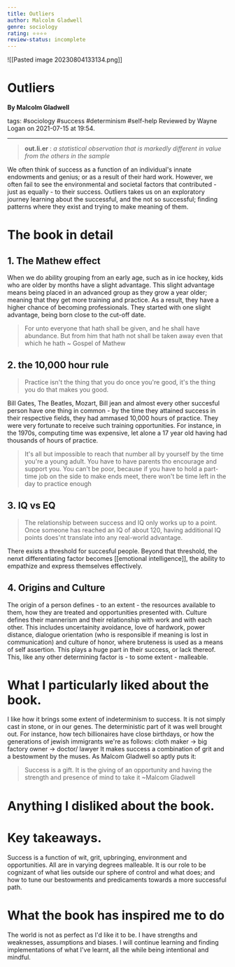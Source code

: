 ```yaml
---
title: Outliers
author: Malcolm Gladwell
genre: sociology
rating: ⭐⭐⭐⭐
review-status: incomplete
---
```

![[Pasted image 20230804133134.png]]

# Outliers
**By Malcolm Gladwell**

tags:	#sociology #success #determinism #self-help 
Reviewed by Wayne Logan on 2021-07-15 at 19:54.
___

>**out.li.er**
>: *a statistical observation that is markedly different
in value from the others in the sample*

We often think of success as a function of an individual's innate endowments and genius; or as a result of their hard work. However, we often fail to see the environmental and societal factors that contributed - just as equally - to their success. Outliers takes us on an exploratory journey learning about the successful, and the not so successful; finding patterns where they exist and trying to make meaning of them.


# The book in detail
## 1. The Mathew effect
When we do ability grouping from an early age, such as in ice hockey, kids who are older by months have a slight advantage. This slight advantage means being placed in an advanced group as they grow a year older; meaning that they get more training and practice. As a result, they have a higher chance of becoming professionals. They started with one slight advantage, being born close  to the cut-off date.
>For unto everyone that hath shall be given, and he shall have abundance. 
>But from him that hath not shall be taken away even that which he hath
>~ Gospel of Mathew
## 2. the 10,000 hour rule
>Practice isn't the thing that you do once you're good, it's the thing you do that makes you good.

Bill Gates, The Beatles, Mozart, Bill jean and almost every other succesful person have one thing in common - by the time they attained success in their respective fields, they had ammased 10,000 hours of practice. They were very fortunate to receive such training opportunities. For instance, in the 1970s, computing time was expensive, let alone a 17 year old having had thousands of hours of practice.
>It's all but impossible to reach that number all by yourself by the time you're a young adult. You have to have parents tho encourage and support you. You can't be poor, because if you have to hold a part-time job on the side to make ends meet, there won't be time left in the day to practice enough

## 3. IQ vs EQ
>The relationship between success and IQ only works up to a point. Once someone has reached an IQ of about 120, having additional IQ points does'nt translate into any real-world advantage.

There exists a threshold for succesful people. Beyond that threshold, the nenxt differentiating factor becomes [[emotional intelligence]], the ability to empathize and express themselves effectively.

## 4. Origins and Culture
The origin of a person defines - to an extent - the resources available to them, how they are treated and opportunities presented with.
Culture defines their mannerism and their relationship with work and with each other. This includes uncertainity avoidance, love of hardwork, power distance, dialogue orientation (who is responsible if meaning is lost in communication) and culture of honor, where bruteness is used as a means of self assertion.
This plays a huge part in their success, or lack thereof. This, like any other determining factor is - to some extent - malleable.

# What I particularly liked about the book.
I like how it brings some extent of indeterminism to success. It is not simply cast in stone, or in our genes. The deterministic part of it was well brought out. For instance, how tech billionaires have close birthdays, or how the generations of jewish immigrants we're as follows:
cloth maker -> big factory owner -> doctor/ lawyer
It makes success a combination of grit and a bestowment by the muses. As Malcom Gladwell so aptly puts it:
>Success is a gift. It is the giving of an opportunity and having the strength and presence of mind to take it
>~Malcom Gladwell


# Anything I disliked about the book.


# Key takeaways.
Success is a function of wit, grit, upbringing, environment and opportunities. All are in varying degrees malleable. It is our role to be cognizant of what lies outside our sphere of control and what does; and how to tune our bestowments and predicaments towards a more successful path.


# What the book has inspired me to do
The world is not as perfect as I'd like it to be. I have strengths and weaknesses, assumptions and biases. I will continue learning and finding implementations of what I've learnt, all the while being intentional and mindful.